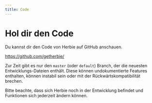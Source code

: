 ```yaml
---
title: Code
---
```


# Hol dir den Code

Du kannst dir den Code von Herbie auf GitHub anschauen.

<https://github.com/getherbie/>

Zur Zeit gibt es nur den `master` (oder `default`) Branch, der die neuesten
Entwicklungs-Dateien enthält. Diese können undokumentierte Features enthalten, 
können instabil sein oder mit der Rückwärtskompatibilität brechen.

Bitte beachte, dass sich Herbie noch in der Entwicklung befindet und Funktionen
sich jederzeit ändern können.

